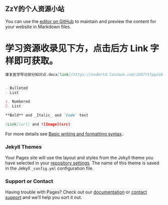 ## ZzY的个人资源小站

You can use the [editor on GitHub](https://github.com/zzyhaxtd.github.io/edit/gh-pages/index.md) to maintain and preview the content for your website in Markdown files.

# 学习资源收录见下方，点击后方 Link 字样即可获取。

```markdown
康复医学导论部分知识点.docx[link](https://endertd.lanzoue.com/ibDfY1fppzob) 2023/11/23


- Bulleted
- List

1. Numbered
2. List

**Bold** and _Italic_ and `Code` text

[Link](url) and ![Image](src)
```

For more details see [Basic writing and formatting syntax](https://docs.github.com/en/github/writing-on-github/getting-started-with-writing-and-formatting-on-github/basic-writing-and-formatting-syntax).

### Jekyll Themes

Your Pages site will use the layout and styles from the Jekyll theme you have selected in your [repository settings](https://github.com/EnderHAXTD/reloadanswers.github.io/settings/pages). The name of this theme is saved in the Jekyll `_config.yml` configuration file.

### Support or Contact

Having trouble with Pages? Check out our [documentation](https://docs.github.com/categories/github-pages-basics/) or [contact support](https://support.github.com/contact) and we’ll help you sort it out.
